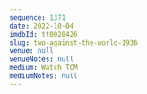 ```yaml
---
sequence: 1371
date: 2022-10-04
imdbId: tt0028426
slug: two-against-the-world-1936
venue: null
venueNotes: null
medium: Watch TCM
mediumNotes: null
---
```

